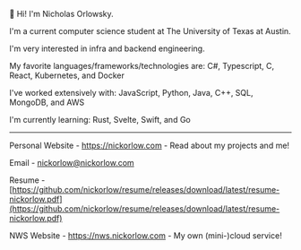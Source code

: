 👋 Hi! I'm Nicholas Orlowsky.

I'm a current computer science student at The University of Texas at Austin.

I'm very interested in infra and backend engineering.

My favorite languages/frameworks/technologies are: C#, Typescript, C,  React, Kubernetes, and Docker

I've worked extensively with: JavaScript, Python, Java, C++, SQL, MongoDB, and AWS

I'm currently learning: Rust, Svelte, Swift, and Go

---

Personal Website  - https://nickorlow.com - Read about my projects and me!

Email             - [nickorlow@nickorlow.com](mailto:nickorlow@nickorlow.com)

Resume            - [https://github.com/nickorlow/resume/releases/download/latest/resume-nickorlow.pdf](https://github.com/nickorlow/resume/releases/download/latest/resume-nickorlow.pdf)

NWS Website       - https://nws.nickorlow.com - My own (mini-)cloud service!
